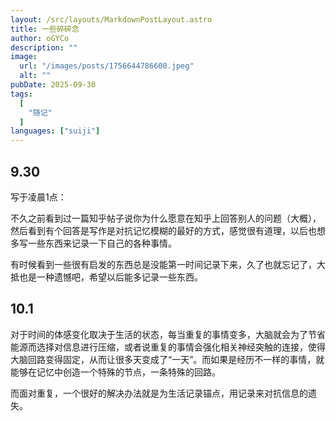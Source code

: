 ```yaml
---
layout: /src/layouts/MarkdownPostLayout.astro
title: 一些碎碎念
author: oGYCo
description: ""
image:
  url: "/images/posts/1756644786600.jpeg"
  alt: ""
pubDate: 2025-09-30
tags:
  [
    "随记"
  ]
languages: ["suiji"]
---
```

## 9.30
写于凌晨1点：

不久之前看到过一篇知乎帖子说你为什么愿意在知乎上回答别人的问题（大概），然后看到有个回答是写作是对抗记忆模糊的最好的方式，感觉很有道理，以后也想多写一些东西来记录一下自己的各种事情。

有时候看到一些很有启发的东西总是没能第一时间记录下来，久了也就忘记了，大抵也是一种遗憾吧，希望以后能多记录一些东西。

## 10.1
对于时间的体感变化取决于生活的状态，每当重复的事情变多，大脑就会为了节省能源而选择对信息进行压缩，或者说重复的事情会强化相关神经突触的连接，使得大脑回路变得固定，从而让很多天变成了“一天”。而如果是经历不一样的事情，就能够在记忆中创造一个特殊的节点，一条特殊的回路。

而面对重复，一个很好的解决办法就是为生活记录锚点，用记录来对抗信息的遗失。